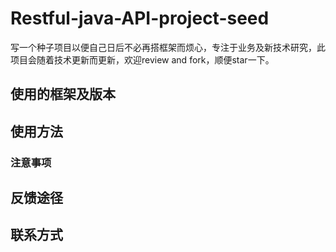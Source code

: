 # Restful-java-API-project-seed
写一个种子项目以便自己日后不必再搭框架而烦心，专注于业务及新技术研究，此项目会随着技术更新而更新，欢迎review and fork，顺便star一下。
## 使用的框架及版本

## 使用方法



### 注意事项

## 反馈途径


## 联系方式

